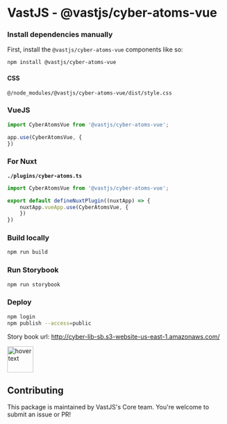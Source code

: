 # VastJS -  @vastjs/cyber-atoms-vue



### Install dependencies manually

First, install the `@vastjs/cyber-atoms-vue` components like so:

```sh
npm install @vastjs/cyber-atoms-vue
```

#### CSS 
`@/node_modules/@vastjs/cyber-atoms-vue/dist/style.css`

### VueJS

```js
import CyberAtomsVue from '@vastjs/cyber-atoms-vue';

app.use(CyberAtomsVue, {
})
```

### For Nuxt 

__`./plugins/cyber-atoms.ts`__

```js
import CyberAtomsVue from '@vastjs/cyber-atoms-vue';

export default defineNuxtPlugin((nuxtApp) => {
    nuxtApp.vueApp.use(CyberAtomsVue, {
    })
})
```

### Build locally

```sh
npm run build
```

### Run Storybook 

```sh
npm run storybook
```

### Deploy 

```sh
npm login
npm publish --access=public
```

Story book url: http://cyber-lib-sb.s3-website-us-east-1.amazonaws.com/


<img src="https://avatars.githubusercontent.com/u/112704643?s=400&u=6a2c0a7021e8925debe1522ca6c1715df6ef147a&v=4" width="60" title="hover text">


## Contributing

This package is maintained by VastJS's Core team. You're welcome to submit an issue or PR!